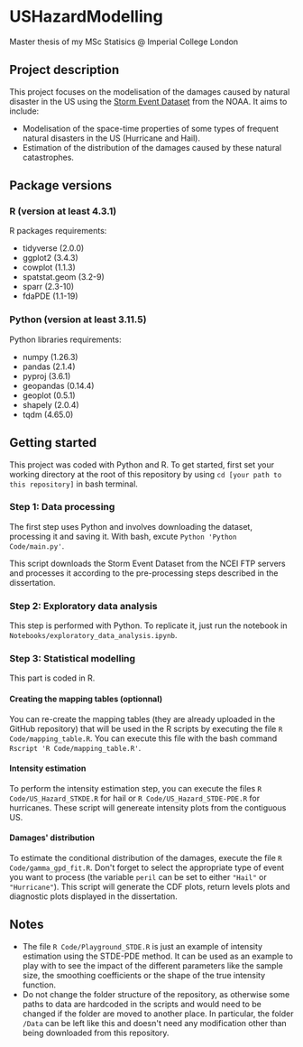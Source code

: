 # USHazardModelling
Master thesis of my MSc Statisics @ Imperial College London

## Project description

This project focuses on the modelisation of the damages caused by natural disaster in the US using the [Storm Event Dataset](https://www.ncdc.noaa.gov/stormevents/) from the NOAA. It aims to include:
- Modelisation of the space-time properties of some types of frequent natural disasters in the US (Hurricane and Hail).
- Estimation of the distribution of the damages caused by these natural catastrophes. 

## Package versions

### R (version at least 4.3.1)
R packages requirements:
  - tidyverse (2.0.0)
  - ggplot2 (3.4.3)
  - cowplot (1.1.3)
  - spatstat.geom (3.2-9)
  - sparr (2.3-10)
  - fdaPDE (1.1-19)
### Python (version at least 3.11.5)
Python libraries requirements:
  - numpy (1.26.3)
  - pandas (2.1.4)
  - pyproj (3.6.1)
  - geopandas (0.14.4)
  - geoplot (0.5.1)
  - shapely (2.0.4)
  - tqdm (4.65.0)
    
## Getting started

This project was coded with Python and R. To get started, first set your working directory at the root of this repository by using `cd [your path to this repository]` in bash terminal.

### Step 1: Data processing

The first step uses Python and involves downloading the dataset, processing it and saving it. With bash, excute `Python 'Python Code/main.py'`.

This script downloads the Storm Event Dataset from the NCEI FTP servers and processes it according to the pre-processing steps described in the dissertation.

### Step 2: Exploratory data analysis

This step is performed with Python. To replicate it, just run the notebook in `Notebooks/exploratory_data_analysis.ipynb`.

### Step 3: Statistical modelling

This part is coded in R.

#### Creating the mapping tables (optionnal)

You can re-create the mapping tables (they are already uploaded in the GitHub repository) that will be used in the R scripts by executing the file `R Code/mapping_table.R`. You can execute this file with the bash command `Rscript 'R Code/mapping_table.R'`.

#### Intensity estimation

To perform the intensity estimation step, you can execute the files `R Code/US_Hazard_STKDE.R` for hail or `R Code/US_Hazard_STDE-PDE.R` for hurricanes. These script will genereate intensity plots from the contiguous US.

#### Damages' distribution

To estimate the conditional distribution of the damages, execute the file `R Code/gamma_gpd_fit.R`. Don't forget to select the appropriate type of event you want to process (the variable `peril` can be set to either `"Hail"` or `"Hurricane"`). This script will generate the CDF plots, return levels plots and diagnostic plots displayed in the dissertation.

## Notes

- The file `R Code/Playground_STDE.R` is just an example of intensity estimation using the STDE-PDE method. It can be used as an example to play with to see the impact of the different parameters like the sample size, the smoothing coefficients or the shape of the true intensity function.
- Do not change the folder structure of the repository, as otherwise some paths to data are hardcoded in the scripts and would need to be changed if the folder are moved to another place. In particular, the folder `/Data` can be left like this and doesn't need any modification other than being downloaded from this repository.
